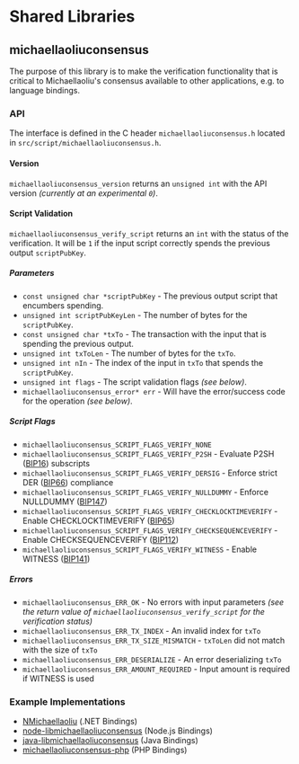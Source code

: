 Shared Libraries
================

## michaellaoliuconsensus

The purpose of this library is to make the verification functionality that is critical to Michaellaoliu's consensus available to other applications, e.g. to language bindings.

### API

The interface is defined in the C header `michaellaoliuconsensus.h` located in  `src/script/michaellaoliuconsensus.h`.

#### Version

`michaellaoliuconsensus_version` returns an `unsigned int` with the API version *(currently at an experimental `0`)*.

#### Script Validation

`michaellaoliuconsensus_verify_script` returns an `int` with the status of the verification. It will be `1` if the input script correctly spends the previous output `scriptPubKey`.

##### Parameters
- `const unsigned char *scriptPubKey` - The previous output script that encumbers spending.
- `unsigned int scriptPubKeyLen` - The number of bytes for the `scriptPubKey`.
- `const unsigned char *txTo` - The transaction with the input that is spending the previous output.
- `unsigned int txToLen` - The number of bytes for the `txTo`.
- `unsigned int nIn` - The index of the input in `txTo` that spends the `scriptPubKey`.
- `unsigned int flags` - The script validation flags *(see below)*.
- `michaellaoliuconsensus_error* err` - Will have the error/success code for the operation *(see below)*.

##### Script Flags
- `michaellaoliuconsensus_SCRIPT_FLAGS_VERIFY_NONE`
- `michaellaoliuconsensus_SCRIPT_FLAGS_VERIFY_P2SH` - Evaluate P2SH ([BIP16](https://github.com/michaellaoliu/bips/blob/master/bip-0016.mediawiki)) subscripts
- `michaellaoliuconsensus_SCRIPT_FLAGS_VERIFY_DERSIG` - Enforce strict DER ([BIP66](https://github.com/michaellaoliu/bips/blob/master/bip-0066.mediawiki)) compliance
- `michaellaoliuconsensus_SCRIPT_FLAGS_VERIFY_NULLDUMMY` - Enforce NULLDUMMY ([BIP147](https://github.com/michaellaoliu/bips/blob/master/bip-0147.mediawiki))
- `michaellaoliuconsensus_SCRIPT_FLAGS_VERIFY_CHECKLOCKTIMEVERIFY` - Enable CHECKLOCKTIMEVERIFY ([BIP65](https://github.com/michaellaoliu/bips/blob/master/bip-0065.mediawiki))
- `michaellaoliuconsensus_SCRIPT_FLAGS_VERIFY_CHECKSEQUENCEVERIFY` - Enable CHECKSEQUENCEVERIFY ([BIP112](https://github.com/michaellaoliu/bips/blob/master/bip-0112.mediawiki))
- `michaellaoliuconsensus_SCRIPT_FLAGS_VERIFY_WITNESS` - Enable WITNESS ([BIP141](https://github.com/michaellaoliu/bips/blob/master/bip-0141.mediawiki))

##### Errors
- `michaellaoliuconsensus_ERR_OK` - No errors with input parameters *(see the return value of `michaellaoliuconsensus_verify_script` for the verification status)*
- `michaellaoliuconsensus_ERR_TX_INDEX` - An invalid index for `txTo`
- `michaellaoliuconsensus_ERR_TX_SIZE_MISMATCH` - `txToLen` did not match with the size of `txTo`
- `michaellaoliuconsensus_ERR_DESERIALIZE` - An error deserializing `txTo`
- `michaellaoliuconsensus_ERR_AMOUNT_REQUIRED` - Input amount is required if WITNESS is used

### Example Implementations
- [NMichaellaoliu](https://github.com/NicolasDorier/NMichaellaoliu/blob/master/NMichaellaoliu/Script.cs#L814) (.NET Bindings)
- [node-libmichaellaoliuconsensus](https://github.com/bitpay/node-libmichaellaoliuconsensus) (Node.js Bindings)
- [java-libmichaellaoliuconsensus](https://github.com/dexX7/java-libmichaellaoliuconsensus) (Java Bindings)
- [michaellaoliuconsensus-php](https://github.com/Bit-Wasp/michaellaoliuconsensus-php) (PHP Bindings)

